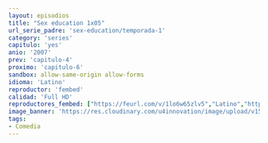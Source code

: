 ```yaml
---
layout: episodios
title: "Sex education 1x05"
url_serie_padre: 'sex-education/temporada-1'
category: 'series'
capitulo: 'yes'
anio: '2007'
prev: 'capitulo-4'
proximo: 'capitulo-6'
sandbox: allow-same-origin allow-forms
idioma: 'Latino'
reproductor: 'fembed'
calidad: 'Full HD'
reproductores_fembed: ["https://feurl.com/v/1lo6w65zlv5","Latino","https://feurl.com/v/eno80pmx091","Latino","https://feurl.com/v/-dlk5hp0gq-08jd","Latino","https://myurlshort.live/v/02x8wsldzz3mxgj","Latino"]
image_banner: 'https://res.cloudinary.com/u4innovation/image/upload/v1565906678/sex-poster-min_yeylaj.jpg'
tags:
- Comedia
---
```












